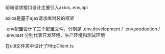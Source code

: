 前端请求接口设计主要引入axios,.env,api

axios是基于ajax请求库封装的框架

.env配置设计了三个配置文件，分别是 .env.development / .env.production / .env.test 分别代表开发环境，生产环境和测试环境

在util文件夹中设计了HttpClient.ts  